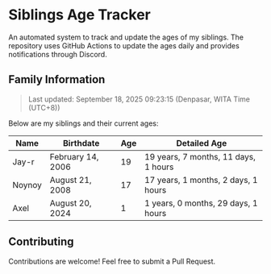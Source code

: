 # Siblings Age Tracker

An automated system to track and update the ages of my siblings. The repository uses GitHub Actions to update the ages daily and provides notifications through Discord.

## Family Information

> Last updated: September 18, 2025 09:23:15 (Denpasar, WITA Time (UTC+8))

Below are my siblings and their current ages:

| Name | Birthdate | Age | Detailed Age |
|------|-----------|-----|-------------|
| Jay-r | February 14, 2006 | 19 | 19 years, 7 months, 11 days, 1 hours |
| Noynoy | August 21, 2008 | 17 | 17 years, 1 months, 2 days, 1 hours |
| Axel | August 20, 2024 | 1 | 1 years, 0 months, 29 days, 1 hours |

## Contributing

Contributions are welcome! Feel free to submit a Pull Request.